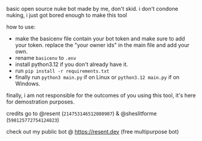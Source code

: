 basic open source nuke bot made by me, don't skid. i don't condone nuking, i just got bored enough to make this tool


how to use:

- make the basicenv file contain your bot token and make sure to add your token. replace the "your owner ids" in the main file and add your own.
- rename ``basicenv`` to ``.env``
- install python3.12 if you don't already have it.
- run ``pip install -r requirements.txt``
- finally run ``python3 main.py`` if on Linux or ``python3.12 main.py`` if on Windows.

finally, i am not responsible for the outcomes of you using this tool, it's here for demostration purposes. 

credits go to @resent (``214753146512080907``) & @sheslitforme (``598125772754124823``)


check out my public bot @ https://resent.dev (free multipurpose bot)